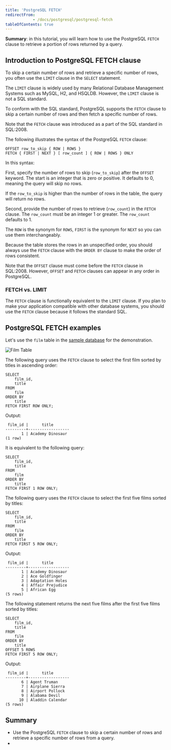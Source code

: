 ```yaml
---
title: 'PostgreSQL FETCH'
redirectFrom: 
            - /docs/postgresql/postgresql-fetch
tableOfContents: true
---
```


**Summary**: in this tutorial, you will learn how to use the PostgreSQL `FETCH` clause to retrieve a portion of rows returned by a query.



## Introduction to PostgreSQL FETCH clause



To skip a certain number of rows and retrieve a specific number of rows, you often use the `LIMIT` clause in the `SELECT` statement.



The `LIMIT` clause is widely used by many Relational Database Management Systems such as MySQL, H2, and HSQLDB. However, the `LIMIT` clause is not a SQL standard.



To conform with the SQL standard, PostgreSQL supports the `FETCH` clause to skip a certain number of rows and then fetch a specific number of rows.



Note that the `FETCH` clause was introduced as a part of the SQL standard in SQL:2008.



The following illustrates the syntax of the PostgreSQL `FETCH` clause:



```
OFFSET row_to_skip { ROW | ROWS }
FETCH { FIRST | NEXT } [ row_count ] { ROW | ROWS } ONLY
```



In this syntax:



First, specify the number of rows to skip (`row_to_skip`) after the `OFFSET` keyword. The start is an integer that is zero or positive. It defaults to 0, meaning the query will skip no rows.



If the `row_to_skip` is higher than the number of rows in the table, the query will return no rows.



Second, provide the number of rows to retrieve (`row_count`) in the `FETCH` clause. The `row_count` must be an integer 1 or greater. The `row_count` defaults to 1.



The `ROW` is the synonym for `ROWS`, `FIRST` is the synonym for `NEXT` so you can use them interchangeably.



Because the table stores the rows in an unspecified order, you should always use the `FETCH` clause with the `ORDER BY` clause to make the order of rows consistent.



Note that the `OFFSET` clause must come before the `FETCH` clause in SQL:2008. However, `OFFSET` and `FETCH` clauses can appear in any order in PostgreSQL.



### FETCH vs. LIMIT



The `FETCH` clause is functionally equivalent to the `LIMIT` clause. If you plan to make your application compatible with other database systems, you should use the `FETCH` clause because it follows the standard SQL.



## PostgreSQL FETCH examples



Let's use the `film` table in the [sample database](https://www.postgresqltutorial.com/postgresql-getting-started/postgresql-sample-database/) for the demonstration.



![Film Table](https://www.postgresqltutorial.com/wp-content/uploads/2018/03/film_table.png)



The following query uses the `FETCH` clause to select the first film sorted by titles in ascending order:



```
SELECT
    film_id,
    title
FROM
    film
ORDER BY
    title
FETCH FIRST ROW ONLY;
```



Output:



```
 film_id |      title
---------+------------------
       1 | Academy Dinosaur
(1 row)
```



It is equivalent to the following query:



```
SELECT
    film_id,
    title
FROM
    film
ORDER BY
    title
FETCH FIRST 1 ROW ONLY;
```



The following query uses the `FETCH` clause to select the first five films sorted by titles:



```
SELECT
    film_id,
    title
FROM
    film
ORDER BY
    title
FETCH FIRST 5 ROW ONLY;
```



Output:



```
 film_id |      title
---------+------------------
       1 | Academy Dinosaur
       2 | Ace Goldfinger
       3 | Adaptation Holes
       4 | Affair Prejudice
       5 | African Egg
(5 rows)
```



The following statement returns the next five films after the first five films sorted by titles:



```
SELECT
    film_id,
    title
FROM
    film
ORDER BY
    title
OFFSET 5 ROWS
FETCH FIRST 5 ROW ONLY;
```



Output:



```
 film_id |      title
---------+------------------
       6 | Agent Truman
       7 | Airplane Sierra
       8 | Airport Pollock
       9 | Alabama Devil
      10 | Aladdin Calendar
(5 rows)
```



## Summary



- Use the PostgreSQL `FETCH` clause to skip a certain number of rows and retrieve a specific number of rows from a query.
- 
